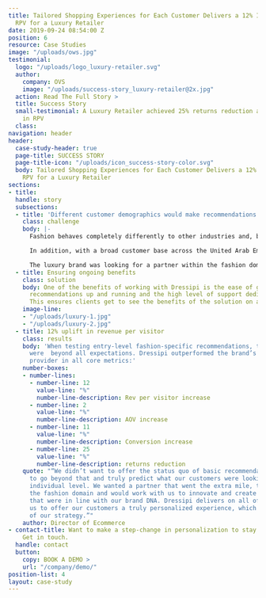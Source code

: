 ```yaml
---
title: Tailored Shopping Experiences for Each Customer Delivers a 12% Increase in
  RPV for a Luxury Retailer
date: 2019-09-24 08:54:00 Z
position: 6
resource: Case Studies
image: "/uploads/ows.jpg"
testimonial:
  logo: "/uploads/logo_luxury-retailer.svg"
  author:
    company: OVS
    image: "/uploads/success-story_luxury-retailer@2x.jpg"
  action: Read The Full Story >
  title: Success Story
  small-testimonial: A Luxury Retailer achieved 25% returns reduction and 12% increase
    in RPV
  class: 
navigation: header
header:
  case-study-header: true
  page-title: SUCCESS STORY
  page-title-icon: "/uploads/icon_success-story-color.svg"
  body: Tailored Shopping Experiences for Each Customer Delivers a 12% Increase in
    RPV for a Luxury Retailer
sections:
- title: 
  handle: story
  subsections:
  - title: 'Different customer demographics would make recommendations complex '
    class: challenge
    body: |-
      Fashion behaves completely differently to other industries and, beyond that, customer expectations of the luxury market are different to that of the high street.

      In addition, with a broad customer base across the United Arab Emirates and Europe, providing recommendations was going to be particularly complex with the inclusion of both modest and non-modest dressers. Recommendations had to be suitable depending on the need of each customer.

      The luxury brand was looking for a partner within the fashion domain with which they could deliver the best possible shopping and dressing experience that went beyond the basics to enable a more predictive offering both in terms of the products and outfits a customer sees.
  - title: Ensuring ongoing benefits
    class: solution
    body: One of the benefits of working with Dressipi is the ease of getting the
      recommendations up and running and the high level of support dedicated throughout.
      This ensures clients get to see the benefits of the solution on an ongoing basis.
    image-line:
    - "/uploads/luxury-1.jpg"
    - "/uploads/luxury-2.jpg"
  - title: 12% uplift in revenue per visitor
    class: results
    body: 'When testing entry-level fashion-specific recommendations, the improvements
      were  beyond all expectations. Dressipi outperformed the brand’s incumbent recommendation
      provider in all core metrics:'
    number-boxes:
    - number-lines:
      - number-line: 12
        value-line: "%"
        number-line-description: Rev per visitor increase
      - number-line: 2
        value-line: "%"
        number-line-description: AOV increase
      - number-line: 11
        value-line: "%"
        number-line-description: Conversion increase
      - number-line: 25
        value-line: "%"
        number-line-description: returns reduction
    quote: "“We didn’t want to offer the status quo of basic recommendations. We wanted
      to go beyond that and truly predict what our customers were looking for at an
      individual level. We wanted a partner that went the extra mile, truly understood
      the fashion domain and would work with us to innovate and create unique experiences
      that were in line with our brand DNA. Dressipi delivers on all of this and allows
      us to offer our customers a truly personalized experience, which is a key part
      of our strategy.”"
    author: Director of Ecommerce
- contact-title: Want to make a step-change in personalization to stay competitive?
    Get in touch.
  handle: contact
  button:
    copy: BOOK A DEMO >
    url: "/company/demo/"
position-list: 4
layout: case-study
---
```


